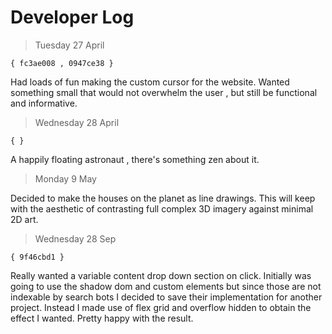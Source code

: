 # Developer Log

> Tuesday 27 April

`{ fc3ae008 , 0947ce38 }`

Had loads of fun making the custom cursor for the website. Wanted something small that would not overwhelm the user , but still be functional and informative.

> Wednesday 28 April

`{ }`

A happily floating astronaut , there's something zen about it.

> Monday 9 May

Decided to make the houses on the planet as line drawings. This will keep with the aesthetic of contrasting full complex 3D imagery against minimal 2D art.

> Wednesday 28 Sep

`{ 9f46cbd1 }`

Really wanted a variable content drop down section on click. Initially was going to use the shadow dom and custom elements but since those are not indexable by search bots I decided to save their implementation for another project. Instead I made use of flex grid and overflow hidden to obtain the effect I wanted. Pretty happy with the result.
